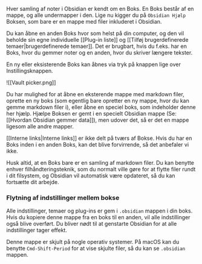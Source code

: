 Hver samling af noter i Obsidian er kendt om en Boks. En Boks består af en mappe, og alle undermapper i den. Lige nu kigger du på `Obsidian Hjælp` Boksen, som bare er en mappe med filer inkluderet i Obsidian.

Du kan åbne en anden Boks hvor som helst på din computer, og den vil beholde sin egne individuelle [[Plug-in liste]] og [[Tilføj brugerdefinerede temaer|brugerdefinerede temaer]]. Det er brugbart, hvis du f.eks. har en Boks, hvor du gemmer noter og en anden, hvor du skriver længere tekster.

En ny eller eksisterende Boks kan åbnes via tryk på knappen lige over Instillingsknappen.

![[Vault picker.png]]

Du har mulighed for at åbne en eksterende mappe med markdown filer, oprette en ny boks (som egentlig bare opretter en ny mappe, hvor du kan gemme markdown filer i), eller åbne en speciel boks, som indeholder denne her hjælp. Hjælpe Boksen er gemt i en specielt Obsidian mappe (Se: [[Hvordan Obsidian gemmer data]]), men udover det, så er det en mappe ligesom alle andre mapper.

[[Interne links|Interne links]] er ikke delt på tværs af Bokse. Hvis du har en Boks inden i en anden Boks, kan det blive forvirrende, så det anbefaler vi ikke.

Husk altid, at en Boks bare er en samling af markdown filer. Du kan benytte enhver filhåndteringsteknik, som du normalt ville gøre for at flytte filer rundt i dit filsystem, og Obsidian vil automatisk være opdateret, så du kan fortsætte dit arbejde.

### Flytning af indstillinger mellem bokse

Alle indstillinger, temaer og plug-ins er gem i `.obsidian` mappen i din boks. Hvis du kopiere denne mappe fra en boks til en anden, vil alle indstillinger også blive overført. Du bliver nødt til at genstarte Obsidian for at alle indstillinger tager effekt.

Denne mappe er skjult på nogle operativ systemer. På macOS kan du benytte `Cmd-Shift-Period` for at vise skjulte filer, så du kan se `.obsidian` mappen.
